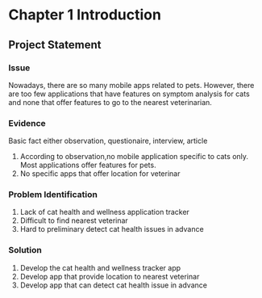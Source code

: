 # Chapter 1 Introduction
## Project Statement

### Issue
Nowadays, there are so many mobile apps related to pets. However, there are too few applications that have features on symptom analysis for cats and none that offer features to go to the nearest veterinarian.

### Evidence
Basic fact either observation, questionaire, interview, article

1. According to observation,no mobile application specific to cats only. Most applications offer features for pets.
2. No specific apps that offer location for veterinar

### Problem Identification
1. Lack of cat health and wellness application tracker
2. Difficult to find nearest veterinar
3. Hard to preliminary detect cat health issues in advance

### Solution
1. Develop the cat health and wellness tracker app
2. Develop app that provide location to nearest veterinar
3. Develop app that can detect cat health issue in advance
   



